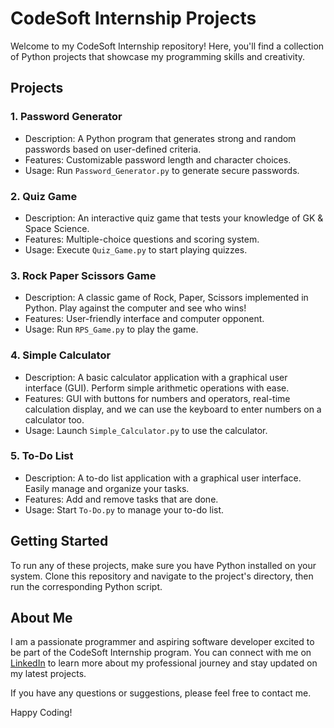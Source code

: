 # CodeSoft Internship Projects

Welcome to my CodeSoft Internship repository! Here, you'll find a collection of Python projects that showcase my programming skills and creativity.

## Projects

### 1. Password Generator

- Description: A Python program that generates strong and random passwords based on user-defined criteria.
- Features: Customizable password length and character choices.
- Usage: Run `Password_Generator.py` to generate secure passwords.

### 2. Quiz Game

- Description: An interactive quiz game that tests your knowledge of GK & Space Science.
- Features: Multiple-choice questions and scoring system.
- Usage: Execute `Quiz_Game.py` to start playing quizzes.

### 3. Rock Paper Scissors Game

- Description: A classic game of Rock, Paper, Scissors implemented in Python. Play against the computer and see who wins!
- Features: User-friendly interface and computer opponent.
- Usage: Run `RPS_Game.py` to play the game.

### 4. Simple Calculator

- Description: A basic calculator application with a graphical user interface (GUI). Perform simple arithmetic operations with ease.
- Features: GUI with buttons for numbers and operators, real-time calculation display, and we can use the keyboard to enter numbers on a calculator too.
- Usage: Launch `Simple_Calculator.py` to use the calculator.

### 5. To-Do List

- Description: A to-do list application with a graphical user interface. Easily manage and organize your tasks.
- Features: Add and remove tasks that are done.
- Usage: Start `To-Do.py` to manage your to-do list.

## Getting Started

To run any of these projects, make sure you have Python installed on your system. Clone this repository and navigate to the project's directory, then run the corresponding Python script.

## About Me

I am a passionate programmer and aspiring software developer excited to be part of the CodeSoft Internship program. You can connect with me on [LinkedIn](https://www.linkedin.com/in/sai-jagadesh/) to learn more about my professional journey and stay updated on my latest projects.

If you have any questions or suggestions, please feel free to contact me.

Happy Coding!

